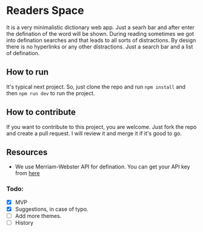 # Readers Space

It is a very minimalistic dictionary web app. Just a searh bar and after enter the defination of the word will be shown.
During reading sometimes we got into defination searches and that leads to all sorts of distractions.
By design there is no hyperlinks or any other distractions. Just a search bar and a list of defination.

## How to run

It's typical next project. So, just clone the repo and run `npm install` and then `npm run dev` to run the project.

## How to contribute

If you want to contribute to this project, you are welcome. Just fork the repo and create a pull request. I will review it and merge it if it's good to go.

## Resources

- We use Merriam-Webster API for defination. You can get your API key from [here](https://dictionaryapi.com/)

### Todo:

- [x] MVP
- [x] Suggestions, in case of typo.
- [ ] Add more themes.
- [ ] History
